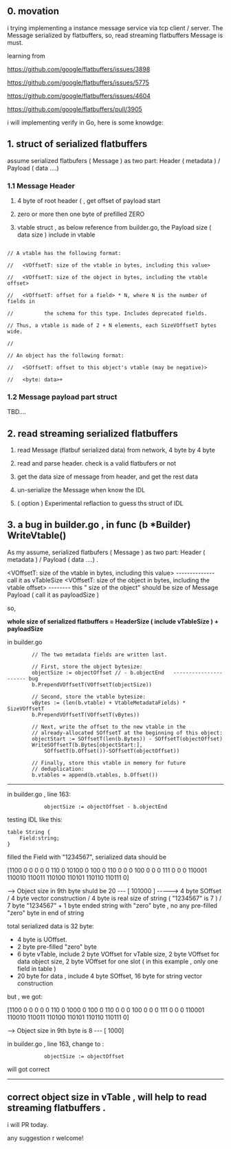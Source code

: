 ## 0. movation

i trying implementing a instance message service via  tcp client / server.    The Message serialized by flatbuffers, so, read streaming flatbuffers Message is must.

learning from 

https://github.com/google/flatbuffers/issues/3898

https://github.com/google/flatbuffers/issues/5775

https://github.com/google/flatbuffers/issues/4604

https://github.com/google/flatbuffers/pull/3905

i will implementing verify in Go,  here is some knowdge:

## 1. struct of serialized flatbuffers

  assume serialized flatbufers ( Message ) as two part:  Header ( metadata ) / Payload ( data ....) 

### 1.1 Message Header 

1. 4 byte of root header ( , get offset of payload start

2. zero or more then one byte of prefilled ZERO

3. vtable struct , as below reference from builder.go,  the Payload size ( data size ) include in vtable

```

// A vtable has the following format:

//   <VOffsetT: size of the vtable in bytes, including this value>

//   <VOffsetT: size of the object in bytes, including the vtable offset>

//   <VOffsetT: offset for a field> * N, where N is the number of fields in

//	        the schema for this type. Includes deprecated fields.

// Thus, a vtable is made of 2 + N elements, each SizeVOffsetT bytes wide.

//

// An object has the following format:

//   <SOffsetT: offset to this object's vtable (may be negative)>

//   <byte: data>+

```

### 1.2 Message payload part struct 

TBD....


## 2. read streaming serialized flatbuffers

1. read  Message (flatbuf serialized data)  from network, 4 byte by 4 byte 

2. read and parse header.  check is a valid flatbufers or not  

3. get the data size of message from header,   and get the rest data

4. un-serialize the Message when know the IDL

5. ( option ) Experimental reflaction to guess ths struct of IDL

 ## 3. a bug in builder.go , in func (b *Builder) WriteVtable() 

As my assume,  serialized flatbufers ( Message ) as two part:  Header ( metadata ) / Payload ( data ....) .

<VOffsetT: size of the vtable in bytes, including this value>   -------------- call it as vTableSize 
 <VOffsetT: size of the object in bytes, including the vtable offset> -------- this " size of the object" should be size of  Message Payload ( call it as payloadSize ) 

so,  

**whole size of serialized flatbuffers  =  HeaderSize ( include vTableSize )  + payloadSize**

in builder.go
```
		// The two metadata fields are written last.

		// First, store the object bytesize:
		objectSize := objectOffset // - b.objectEnd   ---------------------- bug
		b.PrependVOffsetT(VOffsetT(objectSize))

		// Second, store the vtable bytesize:
		vBytes := (len(b.vtable) + VtableMetadataFields) * SizeVOffsetT
		b.PrependVOffsetT(VOffsetT(vBytes))

		// Next, write the offset to the new vtable in the
		// already-allocated SOffsetT at the beginning of this object:
		objectStart := SOffsetT(len(b.Bytes)) - SOffsetT(objectOffset)
		WriteSOffsetT(b.Bytes[objectStart:],
			SOffsetT(b.Offset())-SOffsetT(objectOffset))

		// Finally, store this vtable in memory for future
		// deduplication:
		b.vtables = append(b.vtables, b.Offset())
```

------------------

in builder.go , line 163:
```
      		objectSize := objectOffset - b.objectEnd  
```


testing IDL like this:
```
table String {
    Field:string;
}
```

filled the  Field with "1234567",    serialized data should be

[1100 0 0 0 0 0 110 0 10100 0 100 0 110 0 0 0 100 0 0 0 111 0 0 0 110001 110010 110011 110100 110101 110110 110111 0]

--> Object size in 9th byte shuld be 20  --- [ 101000 ] -----> 4 byte SOffset / 4 byte vector construction / 4 byte is real size of string ( "1234567" is 7 )  / 7 byte "1234567" +  1 byte ended string with "zero" byte  ,  no any pre-filled "zero" byte in end of string 

total serialized data is 32 byte:
* 4 byte is UOffset.
* 2 byte pre-filled "zero" byte
* 6 byte vTable,  include  2 byte VOffset for vTable size, 2 byte VOffset for data object size, 2 byte VOffset  for one slot ( in this example , only one field in table ) 
* 20 byte for data , include 4 byte SOffset, 16 byte for string vector construction 


but , we got: 
 
[1100 0 0 0 0 0 110 0 1000 0 100 0 110 0 0 0 100 0 0 0 111 0 0 0 110001 110010 110011 110100 110101 110110 110111 0]
 
--> Object size in 9th byte is 8   --- [ 1000]
 
in builder.go , line 163, change to :
```
      		objectSize := objectOffset  
```

will got correct


-----------------
correct object size in vTable , will help to read streaming flatbuffers .
-----------------

i will PR today.





any suggestion  r welcome!